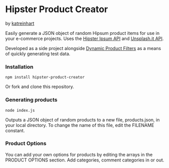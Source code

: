 # Hipster Product Creator #
by [katreinhart](mailto:kat@reinhart.digital)

Easily generate a JSON object of random Hipsum product items for use in your e-commerce projects.
Uses the [Hipster Ipsum API](http://hipsterjesus.com/api) and [Unsplash.it API](http://unsplash.it).

Developed as a side project alongside [Dynamic Product Filters](https://github.com/katreinhart/dynamic-product-filters) as a means of quickly generating test data.

### Installation ###
```
npm install hipster-product-creator
```
Or fork and clone this repository.

### Generating products ###
```
node index.js
```
Outputs a JSON object of random products to a new file, products.json, in your local directory.
To change the name of this file, edit the FILENAME constant.

### Product Options ###

You can add your own options for products by editing the arrays in the PRODUCT OPTIONS section.
Add categories, comment categories in or out.
